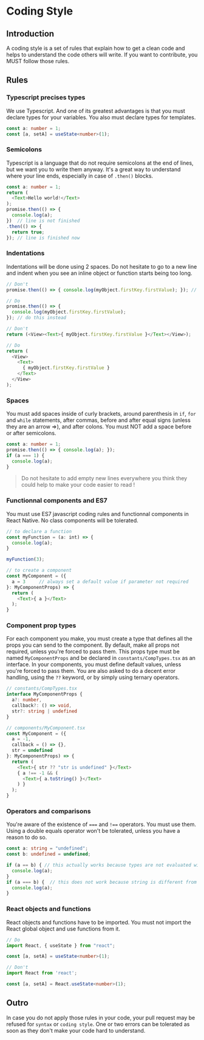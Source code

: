 # Coding Style

## Introduction

A coding style is a set of rules that explain how to get a clean code and helps to understand the code others will write. If you want to contribute, you MUST follow those rules.

## Rules

### Typescript precises types

We use Typescript. And one of its greatest advantages is that you must declare types for your variables. You also must declare types for templates.

```typescript
const a: number = 1;
const [a, setA] = useState<number>(1);
```

### Semicolons

Typescript is a language that do not require semicolons at the end of lines, but we want you to write them anyway. It's a great way to understand where your line ends, especially in case of `.then()` blocks.

```typescript
const a: number = 1;
return (
  <Text>Hello world!</Text>
);
promise.then(() => {
  console.log(a);
})  // line is not finished
.then(() => {
  return true;
}); // line is finished now
```

### Indentations

Indentations will be done using 2 spaces. Do not hesitate to go to a new line and indent when you see an inline object or function starts being too long.

```typescript
// Don't
promise.then(() => { console.log(myObject.firstKey.firstValue); }); // do not do this

// Do
promise.then(() => {
  console.log(myObject.firstKey.firstValue);
}); // do this instead

// Don't
return (<View><Text>{ myObject.firstKey.firstValue }</Text></View>);

// Do
return (
  <View>
    <Text>
      { myObject.firstKey.firstValue }
    </Text>
  </View>
);
```

### Spaces

You must add spaces inside of curly brackets, around parenthesis in `if`, `for` and `while` statements, after commas, before and after equal signs (unless they are an arrow =>), and after colons. You must NOT add a space before or after semicolons.

```typescript
const a: number = 1;
promise.then(() => { console.log(a); });
if (a === 1) {
  console.log(a);
}

```

> Do not hesitate to add empty new lines everywhere you think they could help to make your code easier to read !

### Functionnal components and ES7

You must use ES7 javascript coding rules and functionnal components in React Native. No class components will be tolerated.

```typescript
// to declare a function
const myFunction = (a: int) => {
  console.log(a);
}

myFunction(3);

// to create a component
const MyComponent = ({
  a = 3     // always set a default value if parameter not required
}: MyComponentProps) => {
  return (
    <Text>{ a }</Text>
  );
}
```

### Component prop types

For each component you make, you must create a type that defines all the props you can send to the component. By default, make all props not required, unless you're forced to pass them. This props type must be named `MyComponentProps` and be declared in `constants/CompTypes.tsx` as an interface.
In your components, you must define default values, unless you're forced to pass them.
You are also asked to do a decent error handling, using the `??` keyword, or by simply using ternary operators.

```typescript
// constants/CompTypes.tsx
interface MyComponentProps {
  a?: number,
  callback?: () => void,
  str?: string | undefined
}

// components/MyComponent.tsx
const MyComponent = ({
  a = -1,
  callback = () => {},
  str = undefined
}: MyComponentProps) => {
  return (
    <Text>{ str ?? "str is undefined" }</Text>
    { a !== -1 && (
      <Text>{ a.toString() }</Text>
    ) }
  );
}
```

### Operators and comparisons

You're aware of the existence of `===` and `!==` operators. You must use them. Using a double equals operator won't be tolerated, unless you have a reason to do so.

```typescript
const a: string = "undefined";
const b: undefined = undefined;

if (a == b) { // this actually works because types are not evaluated with ==
  console.log(a);
}
if (a === b) {  // this does not work because string is different from undefined
  console.log(a);
}
```

### React objects and functions

React objects and functions have to be imported. You must not import the React global object and use functions from it.

```typescript
// Do
import React, { useState } from "react";

const [a, setA] = useState<number>(1);

// Don't
import React from 'react';

const [a, setA] = React.useState<number>(1);
```

## Outro

In case you do not apply those rules in your code, your pull request may be refused for `syntax` or `coding style`. One or two errors can be tolerated as soon as they don't make your code hard to understand.
